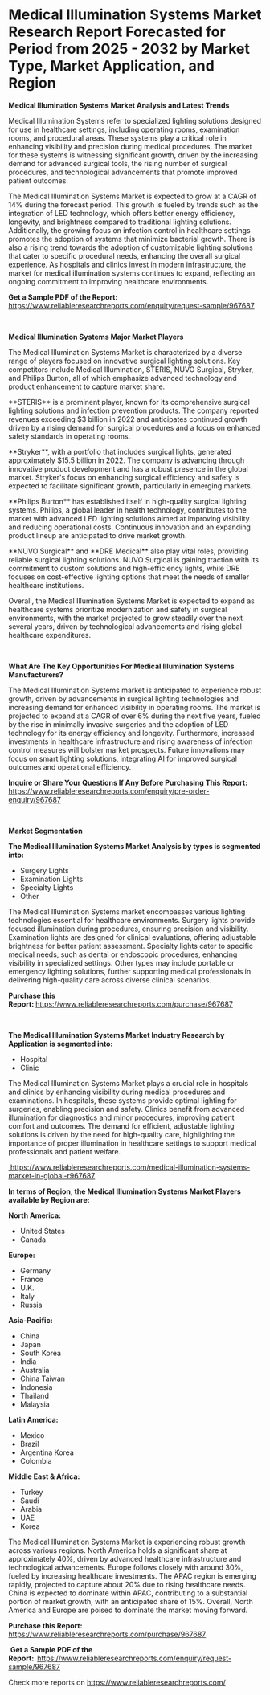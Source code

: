 <p><h1>Medical Illumination Systems Market Research Report Forecasted for Period from 2025 -  2032 by Market Type, Market Application, and Region</h1></p><p><strong>Medical Illumination Systems Market Analysis and Latest Trends</strong></p>
<p><p>Medical Illumination Systems refer to specialized lighting solutions designed for use in healthcare settings, including operating rooms, examination rooms, and procedural areas. These systems play a critical role in enhancing visibility and precision during medical procedures. The market for these systems is witnessing significant growth, driven by the increasing demand for advanced surgical tools, the rising number of surgical procedures, and technological advancements that promote improved patient outcomes.</p><p>The Medical Illumination Systems Market is expected to grow at a CAGR of 14% during the forecast period. This growth is fueled by trends such as the integration of LED technology, which offers better energy efficiency, longevity, and brightness compared to traditional lighting solutions. Additionally, the growing focus on infection control in healthcare settings promotes the adoption of systems that minimize bacterial growth. There is also a rising trend towards the adoption of customizable lighting solutions that cater to specific procedural needs, enhancing the overall surgical experience. As hospitals and clinics invest in modern infrastructure, the market for medical illumination systems continues to expand, reflecting an ongoing commitment to improving healthcare environments.</p></p>
<p><strong>Get a Sample PDF of the Report:&nbsp;</strong> <a href="https://www.reliableresearchreports.com/enquiry/request-sample/967687?utm_campaign=2738&utm_medium=2&utm_source=Github&utm_content=ia&utm_term=30032025&utm_id=medical-illumination-systems">https://www.reliableresearchreports.com/enquiry/request-sample/967687</a></p>
<p>&nbsp;</p>
<p><strong>Medical Illumination Systems Major Market Players</strong></p>
<p><p>The Medical Illumination Systems Market is characterized by a diverse range of players focused on innovative surgical lighting solutions. Key competitors include Medical Illumination, STERIS, NUVO Surgical, Stryker, and Philips Burton, all of which emphasize advanced technology and product enhancement to capture market share. </p><p>**STERIS** is a prominent player, known for its comprehensive surgical lighting solutions and infection prevention products. The company reported revenues exceeding $3 billion in 2022 and anticipates continued growth driven by a rising demand for surgical procedures and a focus on enhanced safety standards in operating rooms.</p><p>**Stryker**, with a portfolio that includes surgical lights, generated approximately $15.5 billion in 2022. The company is advancing through innovative product development and has a robust presence in the global market. Stryker's focus on enhancing surgical efficiency and safety is expected to facilitate significant growth, particularly in emerging markets.</p><p>**Philips Burton** has established itself in high-quality surgical lighting systems. Philips, a global leader in health technology, contributes to the market with advanced LED lighting solutions aimed at improving visibility and reducing operational costs. Continuous innovation and an expanding product lineup are anticipated to drive market growth.</p><p>**NUVO Surgical** and **DRE Medical** also play vital roles, providing reliable surgical lighting solutions. NUVO Surgical is gaining traction with its commitment to custom solutions and high-efficiency lights, while DRE focuses on cost-effective lighting options that meet the needs of smaller healthcare institutions.</p><p>Overall, the Medical Illumination Systems Market is expected to expand as healthcare systems prioritize modernization and safety in surgical environments, with the market projected to grow steadily over the next several years, driven by technological advancements and rising global healthcare expenditures.</p></p>
<p>&nbsp;</p>
<p><strong>What Are The Key Opportunities For Medical Illumination Systems Manufacturers?</strong></p>
<p><p>The Medical Illumination Systems market is anticipated to experience robust growth, driven by advancements in surgical lighting technologies and increasing demand for enhanced visibility in operating rooms. The market is projected to expand at a CAGR of over 6% during the next five years, fueled by the rise in minimally invasive surgeries and the adoption of LED technology for its energy efficiency and longevity. Furthermore, increased investments in healthcare infrastructure and rising awareness of infection control measures will bolster market prospects. Future innovations may focus on smart lighting solutions, integrating AI for improved surgical outcomes and operational efficiency.</p></p>
<p><strong>Inquire or Share Your Questions If Any Before Purchasing This Report:</strong> <a href="https://www.reliableresearchreports.com/enquiry/pre-order-enquiry/967687?utm_campaign=2738&utm_medium=2&utm_source=Github&utm_content=ia&utm_term=30032025&utm_id=medical-illumination-systems">https://www.reliableresearchreports.com/enquiry/pre-order-enquiry/967687</a></p>
<p>&nbsp;</p>
<p><strong>Market Segmentation</strong></p>
<p><strong>The Medical Illumination Systems Market Analysis by types is segmented into:</strong></p>
<p><ul><li>Surgery Lights</li><li>Examination Lights</li><li>Specialty Lights</li><li>Other</li></ul></p>
<p><p>The Medical Illumination Systems market encompasses various lighting technologies essential for healthcare environments. Surgery lights provide focused illumination during procedures, ensuring precision and visibility. Examination lights are designed for clinical evaluations, offering adjustable brightness for better patient assessment. Specialty lights cater to specific medical needs, such as dental or endoscopic procedures, enhancing visibility in specialized settings. Other types may include portable or emergency lighting solutions, further supporting medical professionals in delivering high-quality care across diverse clinical scenarios.</p></p>
<p><strong>Purchase this Report:&nbsp;</strong><a href="https://www.reliableresearchreports.com/purchase/967687?utm_campaign=2738&utm_medium=2&utm_source=Github&utm_content=ia&utm_term=30032025&utm_id=medical-illumination-systems">https://www.reliableresearchreports.com/purchase/967687</a></p>
<p>&nbsp;</p>
<p><strong>The Medical Illumination Systems Market Industry Research by Application is segmented into:</strong></p>
<p><ul><li>Hospital</li><li>Clinic</li></ul></p>
<p><p>The Medical Illumination Systems Market plays a crucial role in hospitals and clinics by enhancing visibility during medical procedures and examinations. In hospitals, these systems provide optimal lighting for surgeries, enabling precision and safety. Clinics benefit from advanced illumination for diagnostics and minor procedures, improving patient comfort and outcomes. The demand for efficient, adjustable lighting solutions is driven by the need for high-quality care, highlighting the importance of proper illumination in healthcare settings to support medical professionals and patient welfare.</p></p>
<p><a href="https://www.reliableresearchreports.com/medical-illumination-systems-market-in-global-r967687?utm_campaign=2738&utm_medium=2&utm_source=Github&utm_content=ia&utm_term=30032025&utm_id=medical-illumination-systems">&nbsp;https://www.reliableresearchreports.com/medical-illumination-systems-market-in-global-r967687</a></p>
<p><strong>In terms of Region, the Medical Illumination Systems Market Players available by Region are:</strong></p>
<p>
    <p> <strong> North America: </strong>
        <ul>
            <li>United States</li>
            <li>Canada</li>
        </ul>
        </p> 
    <p> <strong> Europe: </strong>
        <ul>
            <li>Germany</li>
            <li>France</li>
            <li>U.K.</li>
            <li>Italy</li>
            <li>Russia</li>
        </ul>
        </p> 
    <p> <strong> Asia-Pacific: </strong>
        <ul>
            <li>China</li>
            <li>Japan</li>
            <li>South Korea</li>
            <li>India</li>
            <li>Australia</li>
            <li>China Taiwan</li>
            <li>Indonesia</li>
            <li>Thailand</li>
            <li>Malaysia</li>
        </ul>
        </p> 
    <p> <strong> Latin America: </strong>
        <ul>
            <li>Mexico</li>
            <li>Brazil</li>
            <li>Argentina Korea</li>
            <li>Colombia</li>
        </ul>
        </p> 
    <p> <strong> Middle East & Africa: </strong>
        <ul>
            <li>Turkey</li>
            <li>Saudi</li>
            <li>Arabia</li>
            <li>UAE</li>
            <li>Korea</li>
        </ul>
    </p>
    </p>
<p><p>The Medical Illumination Systems Market is experiencing robust growth across various regions. North America holds a significant share at approximately 40%, driven by advanced healthcare infrastructure and technological advancements. Europe follows closely with around 30%, fueled by increasing healthcare investments. The APAC region is emerging rapidly, projected to capture about 20% due to rising healthcare needs. China is expected to dominate within APAC, contributing to a substantial portion of market growth, with an anticipated share of 15%. Overall, North America and Europe are poised to dominate the market moving forward.</p></p>
<p><strong>Purchase this Report: </strong><a href="https://www.reliableresearchreports.com/purchase/967687?utm_campaign=2738&utm_medium=2&utm_source=Github&utm_content=ia&utm_term=30032025&utm_id=medical-illumination-systems">https://www.reliableresearchreports.com/purchase/967687</a></p>
<p>&nbsp;<strong>Get a Sample PDF of the Report:&nbsp;&nbsp;</strong><a href="https://www.reliableresearchreports.com/enquiry/request-sample/967687?utm_campaign=2738&utm_medium=2&utm_source=Github&utm_content=ia&utm_term=30032025&utm_id=medical-illumination-systems">https://www.reliableresearchreports.com/enquiry/request-sample/967687</a></p>
<p><strong></strong></p>
<p>Check more reports on <a href="https://www.reliableresearchreports.com/?utm_campaign=2738&utm_medium=2&utm_source=Github&utm_content=ia&utm_term=30032025&utm_id=medical-illumination-systems">https://www.reliableresearchreports.com/</a></p>